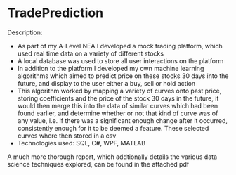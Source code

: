 # TradePrediction
Description:
 - As part of my A-Level NEA I developed a mock trading platform, which used real time data on a variety of different stocks
 - A local database was used to store all user interactions on the platform
 - In addition to the platform I developed my own machine learning algorithms which aimed to predict price on these stocks 30 days into the future, and display to the user either a buy, sell or hold action
 - This algorithm worked by mapping a variety of curves onto past price, storing coefficients and the price of the stock 30 days in the future, it would then merge this into the data of similar curves which had been found earlier, and determine whether or not that kind of curve was of any value, i.e. if there was a significant enough change after it occurred, consistently enough for it to be deemed a feature. These selected curves where then stored in a csv
 - Technologies used: SQL, C#, WPF, MATLAB

A much more thorough report, which addtionally details the various data science techniques explored, can be found in the attached pdf


